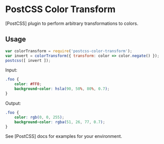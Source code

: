 # PostCSS Color Transform

[PostCSS] plugin to perform arbitrary transformations to colors.

## Usage

```js
var colorTransform = require('postcss-color-transform');
var invert = colorTransform({ transform: color => color.negate() });
postcss([ invert ]);
```

Input:

```css
.foo {
    color: #FF0;
    background-color: hsla(90, 50%, 80%, 0.7);
}
```

Output:

```css
.foo {
    color: rgb(0, 0, 255);
    background-color: rgba(51, 26, 77, 0.7);
}
```

See [PostCSS] docs for examples for your environment.
